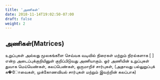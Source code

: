 ```yaml
---
title: 'அணிகள்'
date: 2018-11-14T19:02:50-07:00
draft: false
weight: 2
---
```




## அணிகள்(Matrices)

உறுப்புகள் அல்லது மூலகங்களை செவ்வக வடிவில் நிரைகள் மற்றும் நிரல்களாக   [ ] என்ற அடைப்புக்குறியினுள் குறிப்பிடுவது அணியாகும்.
ஓர் அணியின் உறுப்புகள் துவாக மெய்யெண்கள், கலப்பெண்கள், ஒருமாறிச் சார்புகள்,
(அதாவது பல்லுறுப்புக் க�ோவைகள், முக்கோணவியல் சார்புகள் மற்றும் இவற்றின் கலப்பாக)